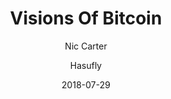 ---
layout: writing
title: Visions Of Bitcoin
date: 2018-07-29
categories: ['Bitcoin']
author: ['Nic Carter', 'Hasufly']
excerpt: Here, we want to more granularly explore the prevalence of key narratives. We identify seven distinct major themes that have held positions of prominence among Bitcoiners throughout its history.
external_url: https://medium.com/@nic__carter/visions-of-bitcoin-4b7b7cbcd24c
---